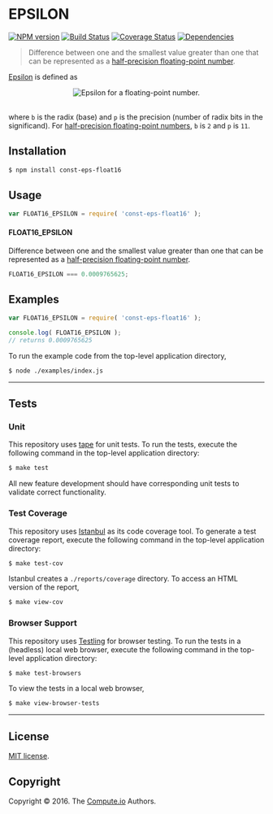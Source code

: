 EPSILON
===
[![NPM version][npm-image]][npm-url] [![Build Status][build-image]][build-url] [![Coverage Status][coverage-image]][coverage-url] [![Dependencies][dependencies-image]][dependencies-url]

> Difference between one and the smallest value greater than one that can be represented as a [half-precision floating-point number][ieee754].

[Epsilon][machine-epsilon] is defined as

<div class="equation" align="center" data-raw-text="\epsilon = b^{-(p-1)}" data-equation="eq:epsilon_float16">
	<img src="" alt="Epsilon for a floating-point number.">
	<br>
	<br>
</div>

where `b` is the radix (base) and `p` is the precision (number of radix bits in the significand). For [half-precision floating-point numbers][ieee754], `b` is `2` and `p` is `11`.


## Installation

``` bash
$ npm install const-eps-float16
```


## Usage

``` javascript
var FLOAT16_EPSILON = require( 'const-eps-float16' );
```

#### FLOAT16_EPSILON

Difference between one and the smallest value greater than one that can be represented as a [half-precision floating-point number][ieee754].

``` javascript
FLOAT16_EPSILON === 0.0009765625;
```


## Examples

``` javascript
var FLOAT16_EPSILON = require( 'const-eps-float16' );

console.log( FLOAT16_EPSILON );
// returns 0.0009765625
```

To run the example code from the top-level application directory,

``` bash
$ node ./examples/index.js
```


---
## Tests

### Unit

This repository uses [tape][tape] for unit tests. To run the tests, execute the following command in the top-level application directory:

``` bash
$ make test
```

All new feature development should have corresponding unit tests to validate correct functionality.


### Test Coverage

This repository uses [Istanbul][istanbul] as its code coverage tool. To generate a test coverage report, execute the following command in the top-level application directory:

``` bash
$ make test-cov
```

Istanbul creates a `./reports/coverage` directory. To access an HTML version of the report,

``` bash
$ make view-cov
```


### Browser Support

This repository uses [Testling][testling] for browser testing. To run the tests in a (headless) local web browser, execute the following command in the top-level application directory:

``` bash
$ make test-browsers
```

To view the tests in a local web browser,

``` bash
$ make view-browser-tests
```

<!-- [![browser support][browsers-image]][browsers-url] -->


---
## License

[MIT license](http://opensource.org/licenses/MIT).


## Copyright

Copyright &copy; 2016. The [Compute.io][compute-io] Authors.


[npm-image]: http://img.shields.io/npm/v/const-eps-float16.svg
[npm-url]: https://npmjs.org/package/const-eps-float16

[build-image]: http://img.shields.io/travis/const-io/eps-float16/master.svg
[build-url]: https://travis-ci.org/const-io/eps-float16

[coverage-image]: https://img.shields.io/codecov/c/github/const-io/eps-float16/master.svg
[coverage-url]: https://codecov.io/github/const-io/eps-float16?branch=master

[dependencies-image]: http://img.shields.io/david/const-io/eps-float16.svg
[dependencies-url]: https://david-dm.org/const-io/eps-float16

[dev-dependencies-image]: http://img.shields.io/david/dev/const-io/eps-float16.svg
[dev-dependencies-url]: https://david-dm.org/dev/const-io/eps-float16

[github-issues-image]: http://img.shields.io/github/issues/const-io/eps-float16.svg
[github-issues-url]: https://github.com/const-io/eps-float16/issues

[tape]: https://github.com/substack/tape
[istanbul]: https://github.com/gotwarlost/istanbul
[testling]: https://ci.testling.com

[ieee754]: https://en.wikipedia.org/wiki/IEEE_754-1985
[compute-io]: https://github.com/compute-io
[machine-epsilon]: https://en.wikipedia.org/wiki/Machine_epsilon
